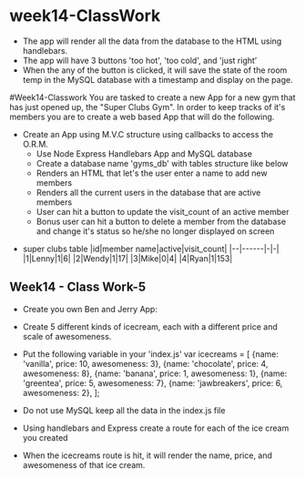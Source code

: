 # week14-ClassWork
* The app will render all the data from the database to the HTML using handlebars.
* The app will have 3 buttons 'too hot', 'too cold', and 'just right’
* When the any of the button is clicked, it will save the state of the room temp in the MySQL database with a timestamp and display on the page.

#Week14-Classwork 
You are tasked to create a new App for a new gym that has just opened up, the "Super Clubs Gym". In order to keep tracks of it's members you are to create a web based App that will do the following.

* Create an App using M.V.C structure using callbacks to access the O.R.M.
    * Use Node Express Handlebars App and MySQL database 
    * Create a database name 'gyms_db' with tables structure like below
    * Renders an HTML that let's the user enter a name to add new members
    * Renders all the current users in the database that are active members
    * User can hit a button to update the visit_count of an active member
    * Bonus user can hit a button to delete a member from the database and change it's status so he/she no longer displayed on screen

- super clubs table
|id|member name|active|visit_count|
|--|------|-|-|
|1|Lenny|1|6|
|2|Wendy|1|17|
|3|Mike|0|4|
|4|Ryan|1|153|

## Week14 - Class Work-5
* Create you own Ben and Jerry App:

* Create 5 different kinds of icecream, each with a different price and scale of awesomeness. 
* Put the following variable in your 'index.js'  var icecreams = [ {name: 'vanilla', price: 10, awesomeness: 3}, {name: 'chocolate', price: 4, awesomeness: 8}, {name: 'banana', price: 1, awesomeness: 1}, {name: 'greentea', price: 5, awesomeness: 7}, {name: 'jawbreakers', price: 6, awesomeness: 2}, ]; 
* Do not use MySQL keep all the data in the index.js file
* Using handlebars and Express create a route for each of the ice cream you created
* When the icecreams route is hit, it will render the name, price, and awesomeness of that ice cream.
